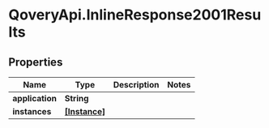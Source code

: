 # QoveryApi.InlineResponse2001Results

## Properties

Name | Type | Description | Notes
------------ | ------------- | ------------- | -------------
**application** | **String** |  | 
**instances** | [**[Instance]**](Instance.md) |  | 


